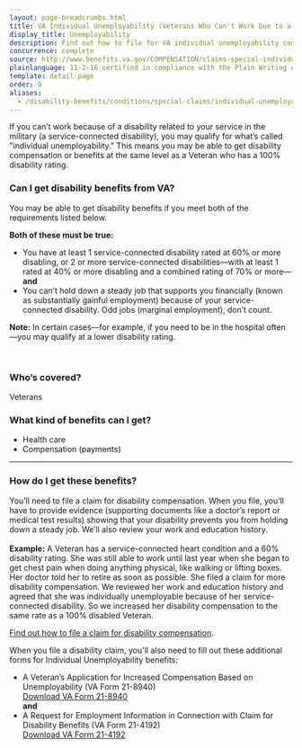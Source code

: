 ```yaml
---
layout: page-breadcrumbs.html
title: VA Individual Unemployability (Veterans Who Can't Work Due to a Disability)
display_title: Unemployability
description: Find out how to file for VA individual unemployability compensation if you're an unemployed Veteran who can't work due to a service-connected disability. With this benefit, you may be able to get disability compensation or benefits at the same level as a Veteran who has a 100% disability rating.
concurrence: complete
source: http://www.benefits.va.gov/COMPENSATION/claims-special-individual_unemployability.asp
plainlanguage: 11-2-16 certified in compliance with the Plain Writing Act
template: detail-page
order: 9
aliases:
  - /disability-benefits/conditions/special-claims/individual-unemployability/
---
```


<div class="va-introtext">

If you can’t work because of a disability related to your service in the military (a service-connected disability), you may qualify for what’s called "individual unemployability." This means you may be able to get disability compensation or benefits at the same level as a Veteran who has a 100% disability rating.

</div>


<div class="feature" markdown="1">

### Can I get disability benefits from VA?

You may be able to get disability benefits if you meet both of the requirements listed below.

**Both of these must be true:**
  - You have at least 1 service-connected disability rated at 60% or more disabling, or 2 or more service-connected disabilities—with at least 1 rated at 40% or more disabling and a combined rating of 70% or more—**and**
  - You can’t hold down a steady job that supports you financially (known as substantially gainful employment) because of your service-connected disability. Odd jobs (marginal employment), don’t count.

**Note:** In certain cases—for example, if you need to be in the hospital often—you may qualify at a lower disability rating.

<br>

### Who’s covered?
Veterans
</div>

### What kind of benefits can I get?

- Health care
- Compensation (payments)

-----

### How do I get these benefits?

You’ll need to file a claim for disability compensation. When you file, you’ll have to provide evidence (supporting documents like a doctor’s report or medical test results) showing that your disability prevents you from holding down a steady job. We’ll also review your work and education history. <br>
<br>
**Example:** A Veteran has a service-connected heart condition and a 60% disability rating. She was still able to work until last year when she began to get chest pain when doing anything physical, like walking or lifting boxes. Her doctor told her to retire as soon as possible. She filed a claim for more disability compensation. We reviewed her work and education history and agreed that she was individually unemployable because of her service-connected disability. So we increased her disability compensation to the same rate as a 100% disabled Veteran. <br>

[Find out how to file a claim for disability compensation](/disability/how-to-file-claim/).

When you file a disability claim, you'll also need to fill out these additional forms for Individual Unemployability benefits:

- A Veteran’s Application for Increased Compensation Based on Unemployability (VA Form 21-8940)<br>
[Download VA Form 21-8940](https://www.vba.va.gov/pubs/forms/vba-21-8940-are.pdf)<br>
**and**<br>
- A Request for Employment Information in Connection with Claim for Disability Benefits (VA Form 21-4192)<br>
[Download VA Form 21-4192](https://www.vba.va.gov/pubs/forms/VBA-21-4192-ARE.pdf)


